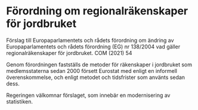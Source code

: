 # Förordning om regionalräkenskaper för jordbruket

Förslag till Europaparlamentets och rådets förordning om ändring av
Europaparlamentets och rådets förordning (EG) nr 138/2004 vad gäller
regionalräkenskaper för jordbruket. COM (2021) 54

Genom förordningen fastställs de metoder för räkenskaper i jordbruket som medlemsstaterna sedan 2000 försett Eurostat med enligt en informell överenskommelse, och enligt metodet och tidsfrister som använts sedan dess.

Regeringen välkomnar förslaget, som innebär en modernisering av statistiken.
